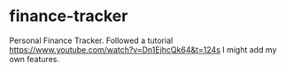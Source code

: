 # finance-tracker
Personal Finance Tracker. Followed a tutorial https://www.youtube.com/watch?v=Dn1EjhcQk64&t=124s I might add my own features.